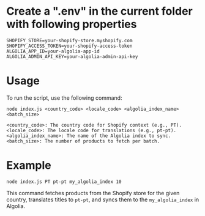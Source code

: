 # Create a ".env" in the current folder with following properties
```
SHOPIFY_STORE=your-shopify-store.myshopify.com
SHOPIFY_ACCESS_TOKEN=your-shopify-access-token
ALGOLIA_APP_ID=your-algolia-app-id
ALGOLIA_ADMIN_API_KEY=your-algolia-admin-api-key
```

# Usage
To run the script, use the following command:

```
node index.js <country_code> <locale_code> <algolia_index_name> <batch_size>

<country_code>: The country code for Shopify context (e.g., PT).
<locale_code>: The locale code for translations (e.g., pt-pt).
<algolia_index_name>: The name of the Algolia index to sync.
<batch_size>: The number of products to fetch per batch.
```
# Example
```
node index.js PT pt-pt my_algolia_index 10
```
This command fetches products from the Shopify store for the given country, translates titles to ```pt-pt```, and syncs them to the ```my_algolia_index``` in Algolia.
